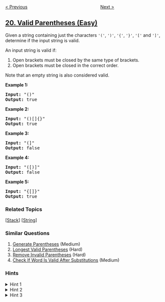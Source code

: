 <!--|This file generated by command(leetcode description); DO NOT EDIT.    |-->
<!--+----------------------------------------------------------------------+-->
<!--|@author    openset <openset.wang@gmail.com>                           |-->
<!--|@link      https://github.com/openset                                 |-->
<!--|@home      https://github.com/tonymontaro/leetcode-hints                        |-->
<!--+----------------------------------------------------------------------+-->

[< Previous](https://github.com/tonymontaro/leetcode-hints/tree/master/problems/remove-nth-node-from-end-of-list "Remove Nth Node From End of List")
　　　　　　　　　　　　　　　　
[Next >](https://github.com/tonymontaro/leetcode-hints/tree/master/problems/merge-two-sorted-lists "Merge Two Sorted Lists")

## [20. Valid Parentheses (Easy)](https://leetcode.com/problems/valid-parentheses "有效的括号")

<p>Given a string containing just the characters <code>&#39;(&#39;</code>, <code>&#39;)&#39;</code>, <code>&#39;{&#39;</code>, <code>&#39;}&#39;</code>, <code>&#39;[&#39;</code> and <code>&#39;]&#39;</code>, determine if the input string is valid.</p>

<p>An input string is valid if:</p>

<ol>
	<li>Open brackets must be closed by the same type of brackets.</li>
	<li>Open brackets must be closed in the correct order.</li>
</ol>

<p>Note that an empty string is&nbsp;also considered valid.</p>

<p><strong>Example 1:</strong></p>

<pre>
<strong>Input:</strong> &quot;()&quot;
<strong>Output:</strong> true
</pre>

<p><strong>Example 2:</strong></p>

<pre>
<strong>Input:</strong> &quot;()[]{}&quot;
<strong>Output:</strong> true
</pre>

<p><strong>Example 3:</strong></p>

<pre>
<strong>Input:</strong> &quot;(]&quot;
<strong>Output:</strong> false
</pre>

<p><strong>Example 4:</strong></p>

<pre>
<strong>Input:</strong> &quot;([)]&quot;
<strong>Output:</strong> false
</pre>

<p><strong>Example 5:</strong></p>

<pre>
<strong>Input:</strong> &quot;{[]}&quot;
<strong>Output:</strong> true
</pre>

### Related Topics
  [[Stack](https://github.com/tonymontaro/leetcode-hints/tree/master/tag/stack/README.md)]
  [[String](https://github.com/tonymontaro/leetcode-hints/tree/master/tag/string/README.md)]

### Similar Questions
  1. [Generate Parentheses](https://github.com/tonymontaro/leetcode-hints/tree/master/problems/generate-parentheses) (Medium)
  1. [Longest Valid Parentheses](https://github.com/tonymontaro/leetcode-hints/tree/master/problems/longest-valid-parentheses) (Hard)
  1. [Remove Invalid Parentheses](https://github.com/tonymontaro/leetcode-hints/tree/master/problems/remove-invalid-parentheses) (Hard)
  1. [Check If Word Is Valid After Substitutions](https://github.com/tonymontaro/leetcode-hints/tree/master/problems/check-if-word-is-valid-after-substitutions) (Medium)

### Hints
<details>
<summary>Hint 1</summary>
An interesting property about a valid parenthesis expression is that a sub-expression of a valid expression should also be a valid expression. (Not every sub-expression) e.g.

<pre>
{ { } [ ] [ [ [ ] ] ] } is VALID expression
          [ [ [ ] ] ]    is VALID sub-expression
  { } [ ]                is VALID sub-expression
</pre>

Can we exploit this recursive structure somehow?
</details>

<details>
<summary>Hint 2</summary>
What if whenever we encounter a matching pair of parenthesis in the expression, we simply remove it from the expression? This would keep on shortening the expression. e.g.

<pre>
{ { ( { } ) } }
      |_|

{ { (      ) } }
    |______|

{ {          } }
  |__________|

{                }
|________________|

VALID EXPRESSION!
</pre>
</details>

<details>
<summary>Hint 3</summary>
The <b>stack</b> data structure can come in handy here in representing this recursive structure of the problem. We can't really process this from the inside out because we don't have an idea about the overall structure. But, the stack can help us process this recursively i.e. from outside to inwards.
</details>
